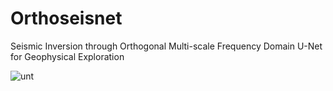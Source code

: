 # Orthoseisnet
Seismic Inversion through Orthogonal Multi-scale Frequency Domain U-Net for Geophysical Exploration

![unt](https://github.com/supriyo100/Orthoseisnet/assets/4153827/d419ba56-05de-4daf-a2f9-94bf0cec919b)
